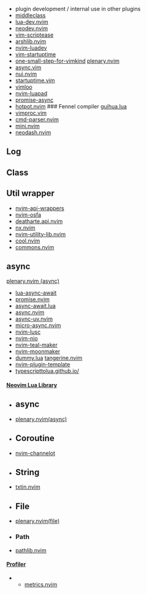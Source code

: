 - plugin development / internal use in other plugins
- [middleclass](https://github.com/anuvyklack/middleclass)
- [lua-dev.nvim](https://github.com/folke/lua-dev.nvim)
- [neodev.nvim](https://github.com/folke/neodev.nvim)
- [vim-scriptease](https://github.com/tpope/vim-scriptease)
- [arshlib.nvim](https://github.com/arsham/arshlib.nvim)
- [nvim-luadev](https://github.com/bfredl/nvim-luadev)
- [vim-startuptime](https://github.com/dstein64/vim-startuptime)
- [one-small-step-for-vimkind](https://github.com/jbyuki/one-small-step-for-vimkind)
   [plenary.nvim](https://github.com/nvim-lua/plenary.nvim)
- [async.vim](https://github.com/prabirshrestha/async.vim)
- [nui.nvim](https://github.com/MunifTanjim/nui.nvim)
- [startuptime.vim](https://github.com/tweekmonster/startuptime.vim)
- [vimloo](https://github.com/lymslive/vimloo)
- [nvim-luapad](https://github.com/rafcamlet/nvim-luapad)
- [promise-async](https://github.com/kevinhwang91/promise-async)
- [hotpot.nvim](https://github.com/rktjmp/hotpot.nvim) ### Fennel compiler
   [guihua.lua](https://github.com/ray-x/guihua.lua)
- [vimproc.vim](https://github.com/Shougo/vimproc.vim)
- [cmd-parser.nvim](https://github.com/winston0410/cmd-parser.nvim)
- [mini.nvim](https://github.com/echasnovski/mini.nvim)
- [neodash.nvim](https://github.com/darksinge/neodash.nvim)
## Log
## Class
## Util wrapper
- [nvim-api-wrappers](https://github.com/anuvyklack/nvim-api-wrappers)
- [nvim-osfa](https://github.com/javio7/nvim-osfa)
- [deatharte.api.nvim](https://github.com/DrKGD/deatharte.api.nvim)
- [nx.nvim](https://github.com/tenxsoydev/nx.nvim)
- [nvim-utility-lib.nvim](https://github.com/ollbx/nvim-utility-lib.nvim)
- [cool.nvim](https://github.com/wrightjjw/cool.nvim)
- [commons.nvim](https://github.com/linrongbin16/commons.nvim)
## async
   [plenary.nvim (async)](https://github.com/nvim-lua/plenary.nvim (async))
- [lua-async-await](https://github.com/ms-jpq/lua-async-await)
- [promise.nvim](https://github.com/notomo/promise.nvim)
- [async-await.lua](https://github.com/iamcco/async-await.lua)
- [async.nvim](https://github.com/lewis6991/async.nvim)
- [async-uv.nvim](https://github.com/ec965/async-uv.nvim)
- [micro-async.nvim](https://github.com/willothy/micro-async.nvim)
- [nvim-lusc](https://github.com/svermeulen/nvim-lusc)
- [nvim-nio](https://github.com/nvim-neotest/nvim-nio)
- [nvim-teal-maker](https://github.com/svermeulen/nvim-teal-maker)
- [nvim-moonmaker](https://github.com/svermeulen/nvim-moonmaker)
- [dummy.lua](https://github.com/MunifTanjim/dummy.lua)
   [tangerine.nvim](https://github.com/udayvir-singh/tangerine.nvim)
- [nvim-plugin-template](https://github.com/nvimdev/nvim-plugin-template)
- [typescripttolua.github.io/](https://typescripttolua.github.io/)
#### [Neovim Lua Library](https://yutkat.github.io/my-neovim-pluginlist/#neovim-lua-library)
- ## async
- [plenary.nvim(async)](https://github.com/nvim-lua/plenary.nvim)
- ## Coroutine
- [nvim-channelot](https://github.com/idanarye/nvim-channelot)
- ## String
- [txtin.nvim](https://github.com/jsMRSoL/txtin.nvim)
- ## File
- [plenary.nvim(file)](https://github.com/nvim-lua/plenary.nvim)
- ### Path
- [pathlib.nvim](https://github.com/pysan3/pathlib.nvim)
#### [Profiler](https://yutkat.github.io/my-neovim-pluginlist/#profiler)
- * [metrics.nvim](https://github.com/mgerb/metrics.nvim)  

